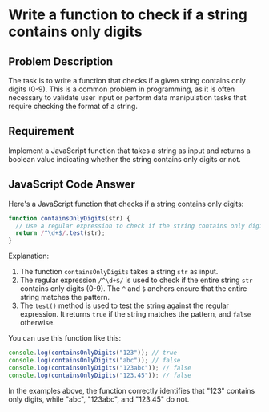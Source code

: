 # Write a function to check if a string contains only digits

## Problem Description

The task is to write a function that checks if a given string contains only digits (0-9). This is a common problem in programming, as it is often necessary to validate user input or perform data manipulation tasks that require checking the format of a string.

## Requirement

Implement a JavaScript function that takes a string as input and returns a boolean value indicating whether the string contains only digits or not.

## JavaScript Code Answer

Here's a JavaScript function that checks if a string contains only digits:

```javascript
function containsOnlyDigits(str) {
  // Use a regular expression to check if the string contains only digits
  return /^\d+$/.test(str);
}
```

Explanation:

1. The function `containsOnlyDigits` takes a string `str` as input.
2. The regular expression `/^\d+$/` is used to check if the entire string `str` contains only digits (0-9). The `^` and `$` anchors ensure that the entire string matches the pattern.
3. The `test()` method is used to test the string against the regular expression. It returns `true` if the string matches the pattern, and `false` otherwise.

You can use this function like this:

```javascript
console.log(containsOnlyDigits("123")); // true
console.log(containsOnlyDigits("abc")); // false
console.log(containsOnlyDigits("123abc")); // false
console.log(containsOnlyDigits("123.45")); // false
```

In the examples above, the function correctly identifies that "123" contains only digits, while "abc", "123abc", and "123.45" do not.